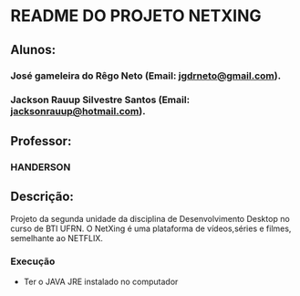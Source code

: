 # **README DO PROJETO NETXING**


## **Alunos:**
### José gameleira do Rêgo Neto (Email: jgdrneto@gmail.com).
### Jackson Rauup Silvestre Santos (Email: jacksonrauup@hotmail.com).

## **Professor:**
### HANDERSON


## **Descrição:**

Projeto da segunda unidade da disciplina de Desenvolvimento Desktop no curso de BTI UFRN. O NetXing é uma plataforma de vídeos,séries e filmes, semelhante ao NETFLIX.


### **Execução**

* Ter o JAVA JRE instalado no computador